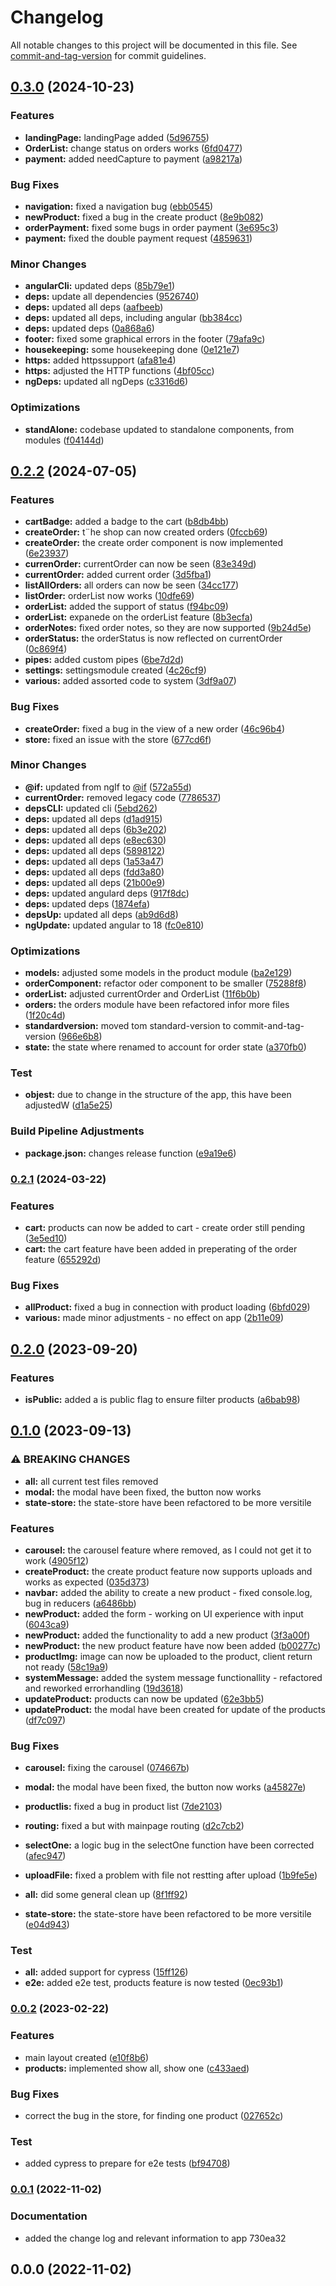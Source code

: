 # Changelog

All notable changes to this project will be documented in this file. See [commit-and-tag-version](https://github.com/absolute-version/commit-and-tag-version) for commit guidelines.

## [0.3.0](https://github.com/hjmosedk/ecommerceFrontEnd/compare/v0.2.2...v0.3.0) (2024-10-23)


### Features

* **landingPage:** landingPage added ([5d96755](https://github.com/hjmosedk/ecommerceFrontEnd/commits/5d96755a1370aa70cbe665f61b11e6f9a7c4120b))
* **OrderList:** change status on orders works ([6fd0477](https://github.com/hjmosedk/ecommerceFrontEnd/commits/6fd0477c9e1db0a7363a1231006a5bfdf378b3ee))
* **payment:** added needCapture to payment ([a98217a](https://github.com/hjmosedk/ecommerceFrontEnd/commits/a98217a9d72830373fe910f4d90d1adec51510f0))


### Bug Fixes

* **navigation:** fixed a navigation bug ([ebb0545](https://github.com/hjmosedk/ecommerceFrontEnd/commits/ebb0545b402184c6bf8300903f7aa4f11d6aa598))
* **newProduct:** fixed a bug in the create product ([8e9b082](https://github.com/hjmosedk/ecommerceFrontEnd/commits/8e9b082d5540d6fbae8e08b9dcd356e5cad95016))
* **orderPayment:** fixed some bugs in order payment ([3e695c3](https://github.com/hjmosedk/ecommerceFrontEnd/commits/3e695c38ccc6341216dcaaa6d699cc2293cd80b6))
* **payment:** fixed the double payment request ([4859631](https://github.com/hjmosedk/ecommerceFrontEnd/commits/48596315b676b42e7f67bc488facdd071e87d168))


### Minor Changes

* **angularCli:** updated deps ([85b79e1](https://github.com/hjmosedk/ecommerceFrontEnd/commits/85b79e1a853e363452cf12b6ca4bb8cf60792eaf))
* **deps:** update all dependencies ([9526740](https://github.com/hjmosedk/ecommerceFrontEnd/commits/95267406a10d3fb8515482e230eca6a42172aad4))
* **deps:** updated all deps ([aafbeeb](https://github.com/hjmosedk/ecommerceFrontEnd/commits/aafbeebea3ce4ce6544bfff22617301b99e64653))
* **deps:** updated all deps, including angular ([bb384cc](https://github.com/hjmosedk/ecommerceFrontEnd/commits/bb384ccbe1be7e223ae1a807d686de92128dbeac))
* **deps:** updated deps ([0a868a6](https://github.com/hjmosedk/ecommerceFrontEnd/commits/0a868a6a1caed4f5a2dd71ff0854421d1a5c6395))
* **footer:** fixed some graphical errors in the footer ([79afa9c](https://github.com/hjmosedk/ecommerceFrontEnd/commits/79afa9c64d827b1e374f1b0f1acc64a495c50e52))
* **housekeeping:** some housekeeping done ([0e121e7](https://github.com/hjmosedk/ecommerceFrontEnd/commits/0e121e71a422cd6509ddd3cd0e0acad81ecc0514))
* **https:** added httpssupport ([afa81e4](https://github.com/hjmosedk/ecommerceFrontEnd/commits/afa81e4d2947a8580de09e2c27c0dacdb5984ad7))
* **https:** adjusted the HTTP functions ([4bf05cc](https://github.com/hjmosedk/ecommerceFrontEnd/commits/4bf05cc7276cc58577def18bdc539aae70339ea2))
* **ngDeps:** updated all ngDeps ([c3316d6](https://github.com/hjmosedk/ecommerceFrontEnd/commits/c3316d64ba2f981a0234d66e5e4187ef9202baad))


### Optimizations

* **standAlone:** codebase updated to standalone components, from modules ([f04144d](https://github.com/hjmosedk/ecommerceFrontEnd/commits/f04144db6ca6f9074b8e9992f8c95c26a3512335))

## [0.2.2](https://github.com/hjmosedk/ecommerceFrontEnd/compare/v0.2.1...v0.2.2) (2024-07-05)


### Features

* **cartBadge:** added a badge to the cart ([b8db4bb](https://github.com/hjmosedk/ecommerceFrontEnd/commits/b8db4bbb74351cb99d855daf11d9387038f5f7bb))
* **createOrder:** t¨he shop can now created orders ([0fccb69](https://github.com/hjmosedk/ecommerceFrontEnd/commits/0fccb6914397feb6f43d24805759eebf496a47d6))
* **createOrder:** the create order component is now implemented ([6e23937](https://github.com/hjmosedk/ecommerceFrontEnd/commits/6e23937769ad3c141f899178e4be8239fc8c40a7))
* **currenOrder:** currentOrder can now be seen ([83e349d](https://github.com/hjmosedk/ecommerceFrontEnd/commits/83e349d5927d11175db13d73cc819e7b8a82d42b))
* **currentOrder:** added current order ([3d5fba1](https://github.com/hjmosedk/ecommerceFrontEnd/commits/3d5fba16a71950798ce5ddbf1b7981dd5b7f2a4b))
* **listAllOrders:** all orders can now be seen ([34cc177](https://github.com/hjmosedk/ecommerceFrontEnd/commits/34cc177042b91495ea1914cc51f4593bdc292472))
* **listOrder:** orderList now works ([10dfe69](https://github.com/hjmosedk/ecommerceFrontEnd/commits/10dfe693c9309eb3f76a23eecbf207a486f8eeea))
* **orderList:** added the support of status ([f94bc09](https://github.com/hjmosedk/ecommerceFrontEnd/commits/f94bc0909c2cea47bda85292cc6aa4fe17dc7a15))
* **orderList:** expanede on the orderList feature ([8b3ecfa](https://github.com/hjmosedk/ecommerceFrontEnd/commits/8b3ecfaec7d9362398564de909ac376f59fb3e58))
* **orderNotes:** fixed order notes, so they are now supported ([9b24d5e](https://github.com/hjmosedk/ecommerceFrontEnd/commits/9b24d5ea36b964702dc8e82e0fad170d0c00ba25))
* **orderStatus:** the orderStatus is now reflected on currentOrder ([0c869f4](https://github.com/hjmosedk/ecommerceFrontEnd/commits/0c869f43c1ed054e47726c810cfd5895f404aeb0))
* **pipes:** added custom pipes ([6be7d2d](https://github.com/hjmosedk/ecommerceFrontEnd/commits/6be7d2d5cbce24f67f40ec0c2e285d57b72c3cce))
* **settings:** settingsmodule created ([4c26cf9](https://github.com/hjmosedk/ecommerceFrontEnd/commits/4c26cf9109f5b0fb4a9bd0947c512c5a100fc151))
* **various:** added assorted code to system ([3df9a07](https://github.com/hjmosedk/ecommerceFrontEnd/commits/3df9a077ed68ade7ead3e71c376b31c9982ce2af))


### Bug Fixes

* **createOrder:** fixed a bug in the view of a new order ([46c96b4](https://github.com/hjmosedk/ecommerceFrontEnd/commits/46c96b45b1a941825a754864bbc298478736bf6b))
* **store:** fixed an issue with the store ([677cd6f](https://github.com/hjmosedk/ecommerceFrontEnd/commits/677cd6f60a9443bc8e508b116c614db5e5061315))


### Minor Changes

* **@if:** updated from ngIf to [@if](https://github.com/if) ([572a55d](https://github.com/hjmosedk/ecommerceFrontEnd/commits/572a55d05362085faf77ddce2e1ee6d31d2edfd4))
* **currentOrder:** removed legacy code ([7786537](https://github.com/hjmosedk/ecommerceFrontEnd/commits/7786537d4417f97dd255079b711680f3bae21f3d))
* **depsCLI:** updated cli ([5ebd262](https://github.com/hjmosedk/ecommerceFrontEnd/commits/5ebd2620e0573674c5e37d3daf9c0b3395a9abf9))
* **deps:** updated all deps ([d1ad915](https://github.com/hjmosedk/ecommerceFrontEnd/commits/d1ad9154ca83bd5d80c3627f7283382fe89b0e74))
* **deps:** updated all deps ([6b3e202](https://github.com/hjmosedk/ecommerceFrontEnd/commits/6b3e2027608b26717bc5e9e24f0b4e16e8ab0688))
* **deps:** updated all deps ([e8ec630](https://github.com/hjmosedk/ecommerceFrontEnd/commits/e8ec6301e2a64e282e36502be4bb2925ab9d6bae))
* **deps:** updated all deps ([5898122](https://github.com/hjmosedk/ecommerceFrontEnd/commits/58981223fde8f2c42b3e9ba584b306ebc4188bd2))
* **deps:** updated all deps ([1a53a47](https://github.com/hjmosedk/ecommerceFrontEnd/commits/1a53a472e9151d1271729c4678386b0e338b8ebc))
* **deps:** updated all deps ([fdd3a80](https://github.com/hjmosedk/ecommerceFrontEnd/commits/fdd3a809eb70eba1b10e6b5c8bd3f12f96e934bf))
* **deps:** updated all deps ([21b00e9](https://github.com/hjmosedk/ecommerceFrontEnd/commits/21b00e93a4cf2e524f8ffdc6c951ca9234aab748))
* **deps:** updated angulard deps ([917f8dc](https://github.com/hjmosedk/ecommerceFrontEnd/commits/917f8dc42163eb6b92f3aea1f7596143342e5220))
* **deps:** updated deps ([1874efa](https://github.com/hjmosedk/ecommerceFrontEnd/commits/1874efacc9de8fec04e20f6f648842a92058dd77))
* **depsUp:** updated all deps ([ab9d6d8](https://github.com/hjmosedk/ecommerceFrontEnd/commits/ab9d6d8044be5011704b8c9c270ed1fbefe803fe))
* **ngUpdate:** updated angular to 18 ([fc0e810](https://github.com/hjmosedk/ecommerceFrontEnd/commits/fc0e810eb32f036736132b9ab30da8a125bd9dd1))


### Optimizations

* **models:** adjusted some models in the product module ([ba2e129](https://github.com/hjmosedk/ecommerceFrontEnd/commits/ba2e129da7f2a589d04cee7b60859e394ac2f36b))
* **orderComponent:** refactor oder component to be smaller ([75288f8](https://github.com/hjmosedk/ecommerceFrontEnd/commits/75288f84b661f12164dede51d7f50556110866e5))
* **orderList:** adjusted currentOrder and OrderList ([11f6b0b](https://github.com/hjmosedk/ecommerceFrontEnd/commits/11f6b0b59b4d5b96e12f4f579b0d55982c41ee9c))
* **orders:** the orders module have been refactored infor more files ([1f20c4d](https://github.com/hjmosedk/ecommerceFrontEnd/commits/1f20c4d01d201bed9323574104f9c45be5b4b89e))
* **standardversion:** moved tom standard-version to commit-and-tag-version ([966e6b8](https://github.com/hjmosedk/ecommerceFrontEnd/commits/966e6b8ce4a927ebcf70d8809ab76356e8fd4e64))
* **state:** the state where renamed to account for order state ([a370fb0](https://github.com/hjmosedk/ecommerceFrontEnd/commits/a370fb036dcdb3d862df55d4b4ba69c321d96737))


### Test

* **objest:** due to change in the structure of the app, this have been adjustedW ([d1a5e25](https://github.com/hjmosedk/ecommerceFrontEnd/commits/d1a5e258dd26ef91046874cc0487a76f18c4e711))


### Build Pipeline Adjustments

* **package.json:** changes release function ([e9a19e6](https://github.com/hjmosedk/ecommerceFrontEnd/commits/e9a19e68fcedbef41c7f0c26f2370aed7ebf655c))

### [0.2.1](https://codeberg.org/hjmosedk/ecommerceFrontEnd/compare/v0.2.0...v0.2.1) (2024-03-22)


### Features

* **cart:** products can now be added to cart - create order still pending ([3e5ed10](https://codeberg.org/hjmosedk/ecommerceFrontEnd/commits/3e5ed1069d16d9cb3994a318d899a918d587be91))
* **cart:** the cart feature have been added in preperating of the order feature ([655292d](https://codeberg.org/hjmosedk/ecommerceFrontEnd/commits/655292dea235c1c0d25b837e4a487cb00f90eddf))


### Bug Fixes

* **allProduct:** fixed a bug in connection with product loading ([6bfd029](https://codeberg.org/hjmosedk/ecommerceFrontEnd/commits/6bfd0293745e5f65da36ac394d57a4cbaa19ee4f))
* **various:** made minor adjustments - no effect on app ([2b11e09](https://codeberg.org/hjmosedk/ecommerceFrontEnd/commits/2b11e09265e168a2deaf3ee3e4b9f464c19ca683))

## [0.2.0](https://codeberg.org/hjmosedk/ecommerceFrontEnd/compare/v0.1.0...v0.2.0) (2023-09-20)


### Features

* **isPublic:** added a is public flag to ensure filter products ([a6bab98](https://codeberg.org/hjmosedk/ecommerceFrontEnd/commits/a6bab98c381c554438ccf783c8d03edac3c9e966))

## [0.1.0](https://codeberg.org/hjmosedk/ecommerceFrontEnd/compare/v0.0.2...v0.1.0) (2023-09-13)


### ⚠ BREAKING CHANGES

* **all:** all current test files removed
* **modal:** the modal have been fixed, the button now works
* **state-store:** the state-store have been refactored to be more versitile

### Features

* **carousel:** the carousel feature where removed, as I could not get it to work ([4905f12](https://codeberg.org/hjmosedk/ecommerceFrontEnd/commits/4905f12e448832612d2e41a9d0ebc4cfc51222c6))
* **createProduct:** the create product feature now supports uploads and works as expected ([035d373](https://codeberg.org/hjmosedk/ecommerceFrontEnd/commits/035d3734f9a189935d209c4da60119095f7dad63))
* **navbar:** added the ability to create a new product - fixed console.log, bug in reducers ([a6486bb](https://codeberg.org/hjmosedk/ecommerceFrontEnd/commits/a6486bbf3664a5a6d754f399e0c28bf91e8be654))
* **newProduct:** added the form - working on UI experience with input ([6043ca9](https://codeberg.org/hjmosedk/ecommerceFrontEnd/commits/6043ca921b90f39205cd088be750e856d6f8f362))
* **newProduct:** added the functionality to add a new product ([3f3a00f](https://codeberg.org/hjmosedk/ecommerceFrontEnd/commits/3f3a00f0498e7013b90e0e23cf8b5926a8fea238))
* **newProduct:** the new product feature have now been added ([b00277c](https://codeberg.org/hjmosedk/ecommerceFrontEnd/commits/b00277c3721f1fe9132ee60ebc916d92f862c539))
* **productImg:** image can now be uploaded to the product, client return not ready ([58c19a9](https://codeberg.org/hjmosedk/ecommerceFrontEnd/commits/58c19a9ee42db21bb4c7567547eaf748e73d046f))
* **systemMessage:** added the system message functionallity - refactored and reworked errorhandling ([19d3618](https://codeberg.org/hjmosedk/ecommerceFrontEnd/commits/19d3618f97cb8b6a094e6376ea7739fbf9ae8792))
* **updateProduct:** products can now be updated ([62e3bb5](https://codeberg.org/hjmosedk/ecommerceFrontEnd/commits/62e3bb5e2efd6143c1b093677e62185a172bfb9f))
* **updateProduct:** the modal have been created for update of the products ([df7c097](https://codeberg.org/hjmosedk/ecommerceFrontEnd/commits/df7c0971e0ce211febc4ef769bcc9ec411192554))


### Bug Fixes

* **carousel:** fixing the carousel ([074667b](https://codeberg.org/hjmosedk/ecommerceFrontEnd/commits/074667bc5581ef247fdc257fa26c7044840bec75))
* **modal:** the modal have been fixed, the button now works ([a45827e](https://codeberg.org/hjmosedk/ecommerceFrontEnd/commits/a45827ed0ad1158b8c60b9d9e2bea5bff673e28a))
* **productlis:** fixed a bug in product list ([7de2103](https://codeberg.org/hjmosedk/ecommerceFrontEnd/commits/7de2103f3b64f5bbdbbabf250508109c30288d65))
* **routing:** fixed a but with mainpage routing ([d2c7cb2](https://codeberg.org/hjmosedk/ecommerceFrontEnd/commits/d2c7cb254737e8f41c045bbdf49105b296e37158))
* **selectOne:** a logic bug in the selectOne function have been corrected ([afec947](https://codeberg.org/hjmosedk/ecommerceFrontEnd/commits/afec94740260e8db4c6a3f4e11a6314725e7b50e))
* **uploadFile:** fixed a problem with file not restting after upload ([1b9fe5e](https://codeberg.org/hjmosedk/ecommerceFrontEnd/commits/1b9fe5eed210df84f1d93961023343916fbe744b))


* **all:** did some general clean up ([8f1ff92](https://codeberg.org/hjmosedk/ecommerceFrontEnd/commits/8f1ff926136572b6854b61209ec8a2b6f2d9afd2))
* **state-store:** the state-store have been refactored to be more versitile ([e04d943](https://codeberg.org/hjmosedk/ecommerceFrontEnd/commits/e04d9431f2e1248113b2398fd6f481374c6b663c))


### Test

* **all:** added support for cypress ([15ff126](https://codeberg.org/hjmosedk/ecommerceFrontEnd/commits/15ff126d2c7a417026fe34617d02e1b9ae12de38))
* **e2e:** added e2e test, products feature is now tested ([0ec93b1](https://codeberg.org/hjmosedk/ecommerceFrontEnd/commits/0ec93b12bfa50d490edfdf4327c2228fdf8a17eb))

### [0.0.2](https://codeberg.org/hjmosedk/ecommerceFrontEnd/compare/v0.0.1...v0.0.2) (2023-02-22)


### Features

* main layout created ([e10f8b6](https://codeberg.org/hjmosedk/ecommerceFrontEnd/commits/e10f8b6733fc2c1fa77f71f76934c3305e13b5ce))
* **products:** implemented show all, show one ([c433aed](https://codeberg.org/hjmosedk/ecommerceFrontEnd/commits/c433aed5c221ec4da9204e8478f3ba4f14ceb8a1))


### Bug Fixes

* correct the bug in the store, for finding one product ([027652c](https://codeberg.org/hjmosedk/ecommerceFrontEnd/commits/027652ca105087ae634d2145fe56e7abe0d28a32))


### Test

* added cypress to prepare for e2e tests ([bf94708](https://codeberg.org/hjmosedk/ecommerceFrontEnd/commits/bf947084c8e71e00592869f36c24ce24623cb4b3))

### [0.0.1](///compare/v0.0.0...v0.0.1) (2022-11-02)


### Documentation

* added the change log and relevant information to app 730ea32

## 0.0.0 (2022-11-02)
